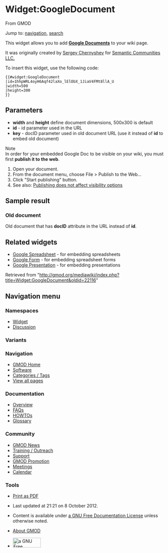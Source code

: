 <div id="mw-page-base" class="noprint">

</div>

<div id="mw-head-base" class="noprint">

</div>

<div id="content" class="mw-body" role="main">

<span id="top"></span>

<div id="mw-js-message" style="display:none;">

</div>



# <span dir="auto">Widget:GoogleDocument</span>

<div id="bodyContent">

<div id="siteSub">

From GMOD

</div>

<div id="contentSub">

</div>

<div id="jump-to-nav" class="mw-jump">

Jump to: [navigation](#mw-navigation), [search](#p-search)

</div>

<div id="mw-content-text" class="mw-content-ltr" lang="en" dir="ltr">

This widget allows you to add
**<a href="http://documents.google.com/support/" class="external text"
rel="nofollow">Google Documents</a>** to your wiki page.

It was originally created by <a
href="http://gmod.org/mediawiki/index.php?title=Mediawikiwiki:User:Sergey_Chernyshev&amp;action=edit&amp;redlink=1"
class="new"
title="Mediawikiwiki:User:Sergey Chernyshev (page does not exist)">Sergey
Chernyshev</a> for
<a href="http://www.semanticcommunities.com/" class="external text"
rel="nofollow">Semantic Communities LLC.</a>

To insert this widget, use the following code:

    {{#widget:GoogleDocument
    |id=1hhpWRL4oyH6Aqf42laXo_lElObX_1JiaV4FMt8llA_U
    |width=500
    |height=300
    }}

## <span id="Parameters" class="mw-headline">Parameters</span>

- **width** and **height** define document dimensions, 500x300 is
  default
- **id** - id parameter used in the URL
- **key** - docID parameter used in old document URL (use it instead of
  **id** to embed old document)

Note  
In order for your embedded Google Doc to be visible on your wiki, you
must first **publish it to the web**.

1.  Open your document.
2.  From the document menu, choose File \> Publish to the Web...
3.  Click "Start publishing" button.
4.  See also: <a
    href="http://support.google.com/docs/bin/answer.py?hl=en&amp;answer=183965"
    class="external text" rel="nofollow">Publishing does not affect
    visibility options</a>

## <span id="Sample_result" class="mw-headline">Sample result</span>

### <span id="Old_document" class="mw-headline">Old document</span>

Old document that has **docID** attribute in the URL instead of **id**.

  

## <span id="Related_widgets" class="mw-headline">Related widgets</span>

- <a
  href="http://gmod.org/mediawiki/index.php?title=Widget:Google_Spreadsheet&amp;action=edit&amp;redlink=1"
  class="new"
  title="Widget:Google Spreadsheet (page does not exist)">Google
  Spreadsheet</a> - for embedding spreadsheets
- <a
  href="http://gmod.org/mediawiki/index.php?title=Widget:Google_Form&amp;action=edit&amp;redlink=1"
  class="new" title="Widget:Google Form (page does not exist)">Google
  Form</a> - for embedding spreadsheet forms
- <a
  href="http://gmod.org/mediawiki/index.php?title=Widget:Google_Presentation&amp;action=edit&amp;redlink=1"
  class="new"
  title="Widget:Google Presentation (page does not exist)">Google
  Presentation</a> - for embedding presentations

  

</div>

<div class="printfooter">

Retrieved from
"<http://gmod.org/mediawiki/index.php?title=Widget:GoogleDocument&oldid=22116>"

</div>

<div id="catlinks" class="catlinks catlinks-allhidden">

</div>

<div class="visualClear">

</div>

</div>

</div>

<div id="mw-navigation">

## Navigation menu

<div id="mw-head">



<div id="left-navigation">

<div id="p-namespaces" class="vectorTabs" role="navigation"
aria-labelledby="p-namespaces-label">

### Namespaces

- <span id="ca-nstab-widget">[Widget](Widget:GoogleDocument)</span>
- <span id="ca-talk"><a
  href="http://gmod.org/mediawiki/index.php?title=Widget_talk:GoogleDocument&amp;action=edit&amp;redlink=1"
  accesskey="t"
  title="Discussion about the content page [t]">Discussion</a></span>

</div>

<div id="p-variants" class="vectorMenu emptyPortlet" role="navigation"
aria-labelledby="p-variants-label">

### 

### Variants[](#)

<div class="menu">

</div>

</div>

</div>

<div id="right-navigation">





</div>



</div>

</div>

</div>

<div id="mw-panel">

<div id="p-logo" role="banner">

<a href="Main_Page"
style="background-image: url(../images/GMOD-cogs.png);"
title="Visit the main page"></a>

</div>

<div id="p-Navigation" class="portal" role="navigation"
aria-labelledby="p-Navigation-label">

### Navigation

<div class="body">

- <span id="n-GMOD-Home">[GMOD Home](Main_Page)</span>
- <span id="n-Software">[Software](GMOD_Components)</span>
- <span id="n-Categories-.2F-Tags">[Categories /
  Tags](Categories)</span>
- <span id="n-View-all-pages">[View all pages](Special:AllPages)</span>

</div>

</div>

<div id="p-Documentation" class="portal" role="navigation"
aria-labelledby="p-Documentation-label">

### Documentation

<div class="body">

- <span id="n-Overview">[Overview](Overview)</span>
- <span id="n-FAQs">[FAQs](Category:FAQ)</span>
- <span id="n-HOWTOs">[HOWTOs](Category:HOWTO)</span>
- <span id="n-Glossary">[Glossary](Glossary)</span>

</div>

</div>

<div id="p-Community" class="portal" role="navigation"
aria-labelledby="p-Community-label">

### Community

<div class="body">

- <span id="n-GMOD-News">[GMOD News](GMOD_News)</span>
- <span id="n-Training-.2F-Outreach">[Training /
  Outreach](Training_and_Outreach)</span>
- <span id="n-Support">[Support](Support)</span>
- <span id="n-GMOD-Promotion">[GMOD Promotion](GMOD_Promotion)</span>
- <span id="n-Meetings">[Meetings](Meetings)</span>
- <span id="n-Calendar">[Calendar](Calendar)</span>

</div>

</div>

<div id="p-tb" class="portal" role="navigation"
aria-labelledby="p-tb-label">

### Tools

<div class="body">


- <span id="t-pdf">[Print as
  PDF](http://gmod.org/mediawiki/index.php?title=Special:PdfPrint&page=Widget:GoogleDocument)</span>

</div>

</div>

</div>

</div>

<div id="footer" role="contentinfo">

- <span id="footer-info-lastmod">Last updated at 21:21 on 8 October
  2012.</span>
<!-- - <span id="footer-info-viewcount">8,689 page views.</span> -->
- <span id="footer-info-copyright">Content is available under
  <a href="http://www.gnu.org/licenses/fdl-1.3.html" class="external"
  rel="nofollow">a GNU Free Documentation License</a> unless otherwise
  noted.</span>

<!-- -->

- <span id="footer-places-about">[About
  GMOD](GMOD:About "GMOD:About")</span>

<!-- -->

- <span id="footer-copyrightico">[<img src="http://www.gnu.org/graphics/gfdl-logo-small.png" width="88"
  height="31" alt="a GNU Free Documentation License" />](http://www.gnu.org/licenses/fdl-1.3.html)</span>


<div style="clear:both">

</div>

</div>
